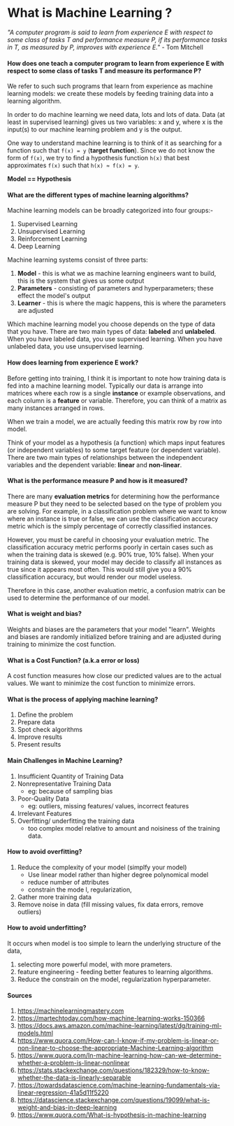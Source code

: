 # What is Machine Learning ?
*"A computer program is said to learn from experience E with respect to some class of tasks T and performance measure P, if its performance tasks in T, as measured by P, improves with experience E."* - Tom Mitchell

#### How does one teach a computer program to learn from experience E with respect to some class of tasks T and measure its performance P?
We refer to such such programs that learn from experience as machine learning models: we create these models by feeding training data into a learning algorithm.

In order to do machine learning we need data, lots and lots of data. Data (at least in supervised learning) gives us two variables: x and y, where x is the input(s) to our machine learning problem and y is the output.

One way to understand machine learning is to think of it as searching for a function such that `f(x) = y` (**target function**). Since we do not know the form of `f(x)`, we try to find a hypothesis function `h(x)` that best approximates `f(x)` such that `h(x) ≈ f(x) = y`.

**Model == Hypothesis**

#### What are the different types of machine learning algorithms?
Machine learning models can be broadly categorized into four groups:-
1. Supervised Learning
2. Unsupervised Learning
3. Reinforcement Learning
4. Deep Learning

Machine learning systems consist of three parts:
1. **Model** - this is what we as machine learning engineers want to build, this is the system that gives us some output
2. **Parameters** - consisting of parameters and hyperparameters; these effect the model's output
3. **Learner** - this is where the magic happens, this is where the parameters are adjusted

Which machine learning model you choose depends on the type of data that you have. There are two main types of data: **labeled** and **unlabeled**. When you have labeled data, you use supervised learning. When you have unlabeled data, you use unsupervised learning.

#### How does learning from experience E work?
Before getting into training, I think it is important to note how training data is fed into a machine learning model. Typically our data is arrange into matrices where each row is a single **instance** or example observations, and each column is a **feature** or variable. Therefore, you can think of a matrix as many instances arranged in rows.

When we train a model, we are actually feeding this matrix row by row into model.

Think of your model as a hypothesis (a function) which maps input features (or independent variables) to some target feature (or dependent variable). There are two main types of relationships between the independent variables and the dependent variable: **linear** and **non-linear**.

#### What is the performance measure P and how is it measured?
There are many **evaluation metrics** for determining how the performance measure P but they need to be selected based on the type of problem you are solving. For example, in a classification problem where we want to know where an instance is true or false, we can use the classification accuracy metric which is the simply percentage of correctly classified instances.

However, you must be careful in choosing your evaluation metric. The classification accuracy metric performs poorly in certain cases such as when the training data is skewed (e.g. 90% true, 10% false). When your training data is skewed, your model may decide to classify all instances as true since it appears most often. This would still give you a 90% classification accuracy, but would render our model useless.

Therefore in this case, another evaluation metric, a confusion matrix can be used to determine the performance of our model.

#### What is weight and bias?
Weights and biases are the parameters that your model "learn". Weights and biases are randomly initialized before training and are adjusted during training to minimize the cost function.

#### What is a Cost Function? (a.k.a error or loss)
A cost function measures how close our predicted values are to the actual values. We want to minimize the cost function to minimize errors.


#### What is the process of applying machine learning?
1. Define the problem
2. Prepare data
3. Spot check algorithms
4. Improve results
5. Present results

#### Main Challenges in Machine Learning?
1. Insufficient Quantity of Training Data
2. Nonrepresentative Training Data 
   - eg: because of sampling bias
3. Poor-Quality Data 
   - eg: outliers, missing features/ values, incorrect features
4. Irrelevant Features
5. Overfitting/ underfitting the training data
   - too complex model relative to amount and noisiness of the training data.
   
 #### How to avoid overfitting?
 1. Reduce the complexity of your model (simplfy your model)
    - Use linear model rather than higher degree polynomical model
    - reduce number of attributes
    - constrain the mode l, regularization,
 2. Gather more training data
 3. Remove noise in data (fill missing values, fix data errors, remove outliers)

 #### How to avoid underfitting?
 It occurs when model is too simple to learn the underlying structure of the data,
 1. selecting more powerful model, with more prameters.
 2. feature engineering - feeding better features to learning algorithms.
 3. Reduce the constrain on the model, regularization hyperparameter.


#### Sources
1. https://machinelearningmastery.com
2. https://martechtoday.com/how-machine-learning-works-150366
3. https://docs.aws.amazon.com/machine-learning/latest/dg/training-ml-models.html
4. https://www.quora.com/How-can-I-know-if-my-problem-is-linear-or-non-linear-to-choose-the-appropriate-Machine-Learning-algorithm
5. https://www.quora.com/In-machine-learning-how-can-we-determine-whether-a-problem-is-linear-nonlinear
6. https://stats.stackexchange.com/questions/182329/how-to-know-whether-the-data-is-linearly-separable
7. https://towardsdatascience.com/machine-learning-fundamentals-via-linear-regression-41a5d11f5220
8. https://datascience.stackexchange.com/questions/19099/what-is-weight-and-bias-in-deep-learning
9. https://www.quora.com/What-is-hypothesis-in-machine-learning
